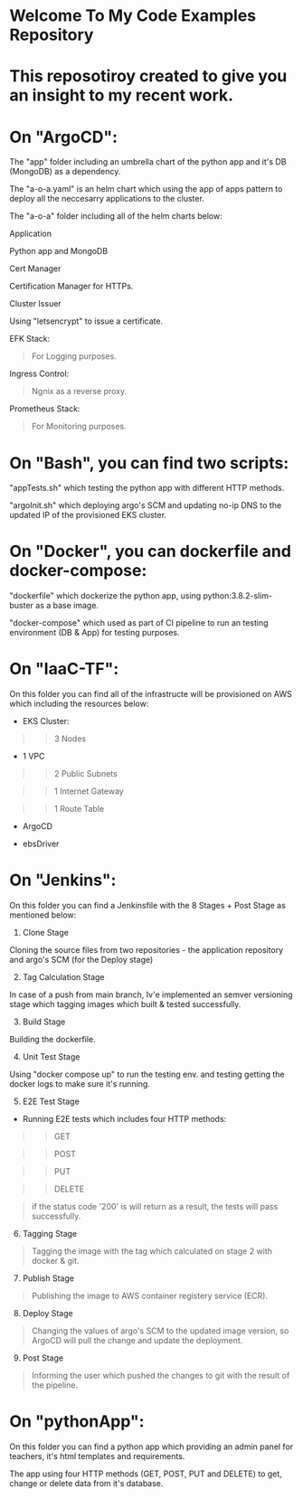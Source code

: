 # Welcome To My Code Examples Repository

  

# This reposotiroy created to give you an insight to my recent work.

  

# On "ArgoCD":

The "app" folder including an umbrella chart of the python app and it's DB (MongoDB) as a dependency.<br  />

The "a-o-a.yaml" is an helm chart which using the app of apps pattern to deploy all the neccesarry applications to the cluster.<br  />

The "a-o-a" folder including all of the helm charts below:<br  />

Application <br  />

Python app and MongoDB<br  />

Cert Manager<br  />

Certification Manager for HTTPs.<br  />

Cluster Issuer<br  />

Using "letsencrypt" to issue a certificate.<br  />

EFK Stack:<br  />

>For Logging purposes.<br  />

Ingress Control:<br  />

> Ngnix as a reverse proxy.<br  />

Prometheus Stack:<br  />

> For Monitoring purposes.

  

# On "Bash", you can find two scripts:

"appTests.sh" which testing the python app with different HTTP methods. <br  />

"argoInit.sh" which deploying argo's SCM and updating no-ip DNS to the updated IP of the provisioned EKS cluster.

  

# On "Docker", you can dockerfile and docker-compose:

"dockerfile" which dockerize the python app, using python:3.8.2-slim-buster as a base image.<br  />

"docker-compose" which used as part of CI pipeline to run an testing environment (DB & App) for testing purposes.

  

# On "IaaC-TF":

On this folder you can find all of the infrastructe will be provisioned on AWS which including the resources below:<br  />

* EKS Cluster:<br  />

 >>3 Nodes<br  />

* 1 VPC<br  />

>>2 Public Subnets<br  />

>>1 Internet Gateway<br  />

>>1 Route Table<br  />

* ArgoCD<br  />

* ebsDriver

  

# On "Jenkins":

On this folder you can find a Jenkinsfile with the 8 Stages + Post Stage as mentioned below:<br  />

1. Clone Stage<br  />

Cloning the source files from two repositories - the application repository and argo's SCM (for the Deploy stage)

2. Tag Calculation Stage<br  />

In case of a push from main branch, Iv'e implemented an semver versioning stage which tagging images which built & tested successfully.

3. Build Stage<br  />

Building the dockerfile.

4. Unit Test Stage<br  />

Using "docker compose up" to run the testing env. and testing getting the docker logs to make sure it's running.

5. E2E Test Stage<br  />

* Running E2E tests which includes four HTTP methods:<br  />

> >GET<br  />

>> POST<br  />

>> PUT<br  />

> >DELETE<br  />

>if the status code '200' is will return as a result, the tests will pass successfully.

6. Tagging Stage<br  />

> Tagging the image with the tag which calculated on stage 2 with docker & git.

7. Publish Stage<br  />

>Publishing the image to AWS container registery service (ECR).

8. Deploy Stage<br  />

>Changing the values of argo's SCM to the updated image version, so ArgoCD will pull the change and update the deployment.

9. Post Stage<br  />

>Informing the user which pushed the changes to git with the result of the pipeline.

  

# On "pythonApp":

On this folder you can find a python app which providing an admin panel for teachers, it's html templates and requirements.<br  />

The app using four HTTP methods (GET, POST, PUT and DELETE) to get, change or delete data from it's database.<br  />
